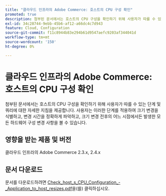 ```yaml
---
title: "클라우드 인프라의 Adobe Commerce: 호스트의 CPU 구성 확인"
promoted: true
description: 첨부된 문서에서는 호스트의 CPU 구성을 확인하기 위해 사용자가 따를 수 있는 단계 및 쿼리에 대한 자세한 지침을 제공합니다. 사용자는 이러한 단계를 적용하여 크기 변경을 식별하고, 변경 시간을 정확하게 파악하고, 크기 변경 전후의 어느 시점에서든 발생한 모든 하드웨어 구성 변경 사항을 볼 수 있습니다.
exl-id: 34c28744-9ebb-45b6-af12-a66dc4c7d943
feature: Cloud, Configuration
source-git-commit: f11c8944b83e294b61d9547aefc9203af344041d
workflow-type: tm+mt
source-wordcount: '150'
ht-degree: 0%

---
```


# 클라우드 인프라의 Adobe Commerce: 호스트의 CPU 구성 확인

첨부된 문서에서는 호스트의 CPU 구성을 확인하기 위해 사용자가 따를 수 있는 단계 및 쿼리에 대한 자세한 지침을 제공합니다. 사용자는 이러한 단계를 적용하여 크기 변경을 식별하고, 변경 시간을 정확하게 파악하고, 크기 변경 전후의 어느 시점에서든 발생한 모든 하드웨어 구성 변경 사항을 볼 수 있습니다.

## 영향을 받는 제품 및 버전

클라우드 인프라의 Adobe Commerce 2.3.x, 2.4.x

## 문서 다운로드

문서를 다운로드하려면 [Check_host_s_CPU_Configuration_-_Application_to_host_resizes.pdf](assets/Check_host_s_CPU_Configuration_-_Application_to_host_resizes.pdf)을(를) 클릭하십시오.
